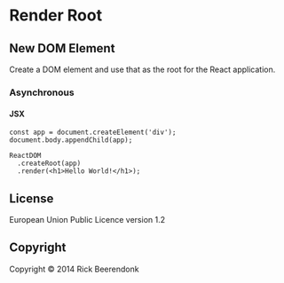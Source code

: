 # Render Root

## New DOM Element

Create a DOM element and use that as the root for the React application.

### Asynchronous

#### JSX

```JSX
const app = document.createElement('div');
document.body.appendChild(app);

ReactDOM
  .createRoot(app)
  .render(<h1>Hello World!</h1>);
```

## License

European Union Public Licence version 1.2

## Copyright

Copyright © 2014 Rick Beerendonk
